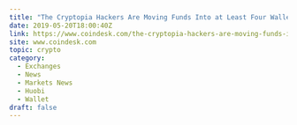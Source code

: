 ```yaml
---
title: "The Cryptopia Hackers Are Moving Funds Into at Least Four Wallets"
date: 2019-05-20T18:00:40Z
link: https://www.coindesk.com/the-cryptopia-hackers-are-moving-funds-into-at-least-four-wallets?utm_medium=RSS&utm_source=hune
site: www.coindesk.com
topic: crypto
category:
  - Exchanges
  - News
  - Markets News
  - Huobi
  - Wallet
draft: false
---
```

